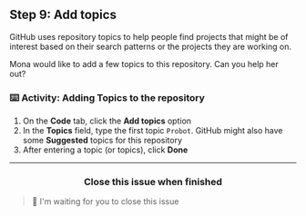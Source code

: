 ## Step 9: Add topics

GitHub uses repository topics to help people find projects that might be of interest based on their search patterns or the projects they are working on.

Mona would like to add a few topics to this repository. Can you help her out?

### :keyboard: Activity: Adding Topics to the repository

1. On the **Code** tab, click the **Add topics** option
1. In the **Topics** field, type the first topic `Probot`. GitHub might also have some **Suggested** topics for this repository
1. After entering a topic (or topics), click **Done**

<hr>
<h3 align="center">Close this issue when finished</h3>

> :robot: I'm waiting for you to close this issue
